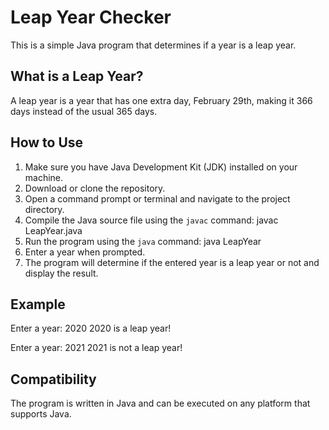 # Leap Year Checker

This is a simple Java program that determines if a year is a leap year.

## What is a Leap Year?

A leap year is a year that has one extra day, February 29th, making it 366 days instead of the usual 365 days.

## How to Use

1. Make sure you have Java Development Kit (JDK) installed on your machine.
2. Download or clone the repository.
3. Open a command prompt or terminal and navigate to the project directory.
4. Compile the Java source file using the `javac` command:
    javac LeapYear.java
5. Run the program using the `java` command:
    java LeapYear
6. Enter a year when prompted.
7. The program will determine if the entered year is a leap year or not and display the result.

## Example

Enter a year:
2020
2020 is a leap year!

Enter a year:
2021
2021 is not a leap year!

## Compatibility

The program is written in Java and can be executed on any platform that supports Java.
